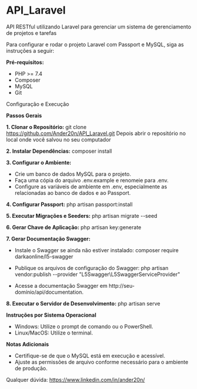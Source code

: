 # API_Laravel
API RESTful utilizando Laravel para gerenciar um sistema de  gerenciamento de projetos e tarefas

Para configurar e rodar o projeto Laravel com Passport e MySQL, siga as instruções a seguir:

**Pré-requisitos:**

- PHP >= 7.4
- Composer
- MySQL
- Git

Configuração e Execução

**Passos Gerais**

**1. Clonar o Repositório:**
   git clone https://github.com/Ander20n/API_Laravel.git
   Depois abrir o repositório no local onde você salvou no seu computador

**2. Instalar Dependências:**
   composer install

**3. Configurar o Ambiente:**

   - Crie um banco de dados MySQL para o projeto.
   - Faça uma cópia do arquivo .env.example e renomeie para .env.
   - Configure as variáveis de ambiente em .env, especialmente as relacionadas ao banco de dados e ao Passport.

**4. Configurar Passport:**
   php artisan passport:install

**5. Executar Migrações e Seeders:**
   php artisan migrate --seed

**6. Gerar Chave de Aplicação:**
   php artisan key:generate

**7. Gerar Documentação Swagger:**

   - Instale o Swagger se ainda não estiver instalado:
     composer require darkaonline/l5-swagger

   - Publique os arquivos de configuração do Swagger:
     php artisan vendor:publish --provider "L5Swagger\L5SwaggerServiceProvider"

   - Acesse a documentação Swagger em http://seu-domínio/api/documentation.

**8. Executar o Servidor de Desenvolvimento:**
   php artisan serve

**Instruções por Sistema Operacional**

- Windows: Utilize o prompt de comando ou o PowerShell.
- Linux/MacOS: Utilize o terminal.

**Notas Adicionais**

- Certifique-se de que o MySQL está em execução e acessível.
- Ajuste as permissões de arquivo conforme necessário para o ambiente de produção.

Qualquer dúvida: https://www.linkedin.com/in/ander20n/
